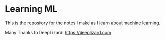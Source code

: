 # Learning ML
This is the repository for the notes I make as I learn about machine learning.

Many Thanks to DeepLizard!
https://deeplizard.com
